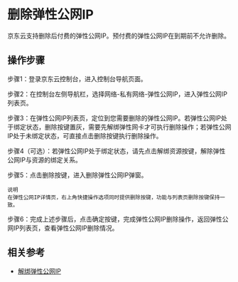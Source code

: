 # 删除弹性公网IP

京东云支持删除后付费的弹性公网IP。预付费的弹性公网IP在到期前不允许删除。

## 操作步骤
步骤1：登录京东云控制台，进入控制台导航页面。

步骤2：在控制台左侧导航栏，选择网络-私有网络-弹性公网IP，进入弹性公网IP列表页。

步骤3：在弹性公网IP列表页，定位到您需要删除的弹性公网IP。若弹性公网IP处于绑定状态，删除按键置灰，需要先解绑弹性网卡才可执行删除操作；若弹性公网IP处于未绑定状态，可直接点击删除按键执行删除操作。

步骤4（可选）：若弹性公网IP处于绑定状态，请先点击解绑资源按键，解除弹性公网IP与资源的绑定关系。

步骤5：点击删除按键，进入删除弹性公网IP弹窗。

	说明
	在弹性公网IP详情页，右上角快捷操作选项同时提供删除按键，功能与列表页删除按键保持一致。

步骤6：完成上述步骤后，点击确定按键，完成弹性公网IP删除操作，返回弹性公网IP列表页，查看弹性公网IP删除情况。

## 相关参考

- [解绑弹性公网IP](https://github.com/jdcloudcom/cn/blob/master/documentation/Networking/Elastic-IP/Operation-Guide/Elastic-IP-Management/Disassociate-Elastic-IP.md)


